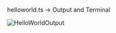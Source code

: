 helloworld.ts -> Output and Terminal

![HelloWorldOutput](https://user-images.githubusercontent.com/60461421/210211699-547a60da-dcdd-49cb-817b-3f515cfc6e55.png)







